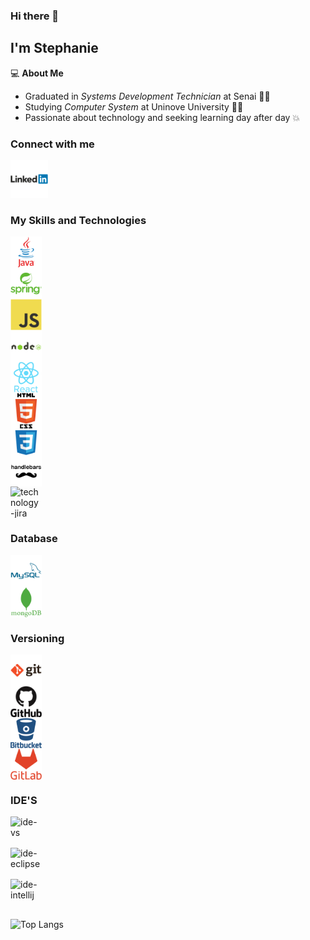 ### Hi there 👋

<h2>I'm Stephanie</h2>

:computer: <b>About Me</b>
- Graduated in <i>Systems Development Technician</i> at Senai :woman_student:
- Studying <i>Computer System</i> at Uninove University :woman_student:
- Passionate about technology and seeking learning day after day :boom:

<h3>Connect with me</h3>
<a href="https://www.linkedin.com/in/stephanie-toledo-0b3389192/">
  <img src="https://raw.githubusercontent.com/devicons/devicon/master/icons/linkedin/linkedin-original-wordmark.svg" width="60"     height="60" alt="linkedin"></img>
</a>

<h3>My Skills and Technologies</h3>
<p>
  <img src="https://raw.githubusercontent.com/devicons/devicon/master/icons/java/java-original-wordmark.svg" width="50" height="50" alt="skill-java" style="max-width:100%; display:flex"></img>
  <img src="https://raw.githubusercontent.com/devicons/devicon/master/icons/spring/spring-original-wordmark.svg" width="50" height="50" alt="skill-springboot" style="max-width:100%; display:flex"></img>
  <img src="https://raw.githubusercontent.com/devicons/devicon/master/icons/javascript/javascript-original.svg" width="50" height="50" alt="skill-javascript" style="max-width:100%; display:flex"></img>
  <img src="https://raw.githubusercontent.com/devicons/devicon/master/icons/nodejs/nodejs-original-wordmark.svg" width="50" height="50" alt="skill-nodejs" style="max-width:100%; display:flex"></img>
  <img src="https://raw.githubusercontent.com/devicons/devicon/master/icons/react/react-original-wordmark.svg" width="50" height="50" alt="skill-reactjs" style="max-width:100%; display:flex"></img>
  <img src="https://raw.githubusercontent.com/devicons/devicon/master/icons/html5/html5-original-wordmark.svg" width="50" height="50" alt="skill-html5" style="max-width:100%; display:flex"></img>
  <img src="https://raw.githubusercontent.com/devicons/devicon/master/icons/css3/css3-original-wordmark.svg" width="50" height="50" alt="skill-css" style="max-width:100%; display:flex"></img>
  <img src="https://raw.githubusercontent.com/devicons/devicon/master/icons/handlebars/handlebars-original-wordmark.svg" width="50" height="50" alt="skill-handlebars" style="max-width:100%; display:flex"></img>
   <img src="https://cdn.iconscout.com/icon/free/png-64/jira-3628273-3031966.png" width="50" height="50" alt="technology-jira" style="max-width:100%; display:flex"></img>
</p>

<h3>Database</h3>
<p>
  <img src="https://raw.githubusercontent.com/devicons/devicon/master/icons/mysql/mysql-plain-wordmark.svg" width="50" height="50" alt="database-mysql" style="max-width:100%; display:flex"></img>
  <img src="https://raw.githubusercontent.com/devicons/devicon/master/icons/mongodb/mongodb-plain-wordmark.svg" width="50" height="50" alt="database-mongodb" style="max-width:100%; display:flex"></img>
</p>

<h3>Versioning</h3>
  <p>
    <img src="https://raw.githubusercontent.com/devicons/devicon/master/icons/git/git-original-wordmark.svg" width="50" height="50" alt="versioning-git" style="max-width:100%; display:flex"></img>
     <img src="https://raw.githubusercontent.com/devicons/devicon/master/icons/github/github-original-wordmark.svg" width="50" height="50" alt="versioning-github" style="max-width:100%; display:flex"></img>
     <img src="https://raw.githubusercontent.com/devicons/devicon/master/icons/bitbucket/bitbucket-original-wordmark.svg" width="50" height="50" alt="versioning-bitbucket" style="max-width:100%; display:flex"></img>
     <img src="https://raw.githubusercontent.com/devicons/devicon/master/icons/gitlab/gitlab-plain-wordmark.svg" width="50" height="50" alt="versioning-gitlab" style="max-width:100%; display:flex"></img>
 </p>
 
 <h3>IDE'S</h3>
  <p>
    <img src="https://raw.githubusercontent.com/dhanishgajjar/vscode-icons/master/png/default_dark.png" width="50" height="50" alt="ide-vs" style="max-width:100%; display:flex"></img>
     <img src="https://user-images.githubusercontent.com/11943860/46922575-7017cf80-cfe1-11e8-845a-0cd198fb546c.png" width="50" height="50" alt="ide-eclipse" style="max-width:100%; display:flex"></img>
     <img src="https://img.icons8.com/color/2x/intellij-idea.png" width="50" height="50" alt="ide-intellij" style="max-width:100%; display:flex"></img>
  </p>
  
  ![Top Langs](https://github-readme-stats.vercel.app/api/top-langs/?username=StephanieToledo&layout=compact&theme=dracula)


